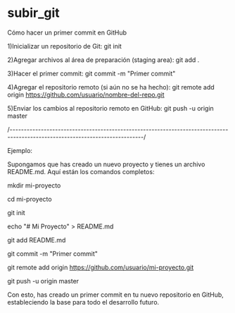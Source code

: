 # subir_git
Cómo hacer un primer commit en GitHub

1)Inicializar un repositorio de Git:
git init

2)Agregar archivos al área de preparación (staging area):
git add .

3)Hacer el primer commit:
git commit -m "Primer commit"

4)Agregar el repositorio remoto (si aún no se ha hecho):
git remote add origin https://github.com/usuario/nombre-del-repo.git

5)Enviar los cambios al repositorio remoto en GitHub:
git push -u origin master

/*-----------------------------------------------------------------------------------------------------------------------------*/

Ejemplo:

Supongamos que has creado un nuevo proyecto y tienes un archivo README.md. Aquí están los comandos completos:


mkdir mi-proyecto

cd mi-proyecto

git init

echo "# Mi Proyecto" > README.md

git add README.md

git commit -m "Primer commit"

git remote add origin https://github.com/usuario/mi-proyecto.git

git push -u origin master


Con esto, has creado un primer commit en tu nuevo repositorio en GitHub, estableciendo la base para todo el desarrollo futuro.
